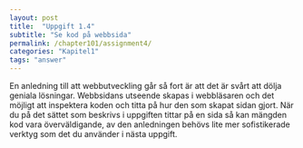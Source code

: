 ```yaml
---
layout: post
title:  "Uppgift 1.4"
subtitle: "Se kod på webbsida"
permalink: /chapter101/assignment4/
categories: "Kapitel1"
tags: "answer"
---
```

En anledning till att webbutveckling går så fort är att det är svårt att dölja geniala lösningar. Webbsidans utseende skapas i webbläsaren och det möjligt att inspektera koden och titta på hur den som skapat sidan gjort. När du på det sättet som beskrivs i uppgiften tittar på en sida så kan mängden kod vara överväldigande, av den anledningen behövs lite mer sofistikerade verktyg som det du använder i nästa uppgift.
